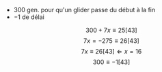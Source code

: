 - $300$ gen. pour qu'un glider passe du début à la fin
- $-1$ de délai

$$300 + 7x \equiv 25 [43]$$
$$ 7x = -275 \equiv 26 [43]$$
$$7x \equiv 26 [43] \Leftarrow x = 16 $$
$$300 \equiv -1 [43]$$
